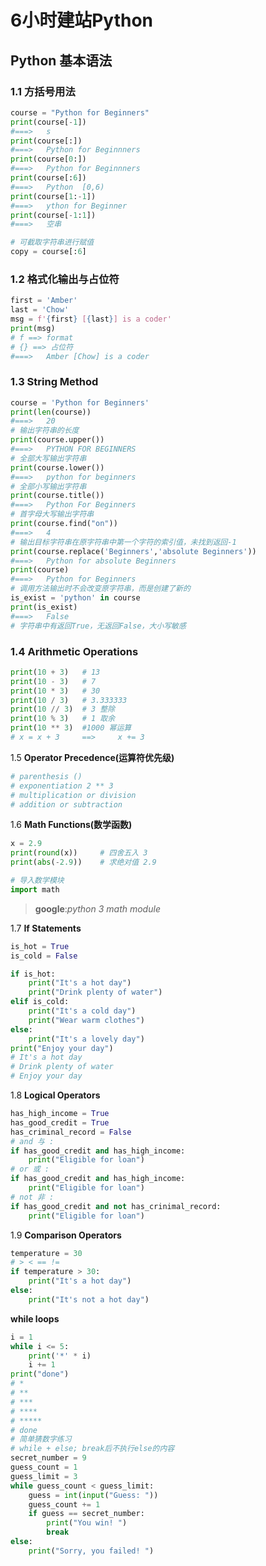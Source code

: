# 6小时建站Python

## Python 基本语法

### 1.1 方括号用法

~~~~python
course = "Python for Beginners"
print(course[-1])
#===>	s
print(course[:])
#===>	Python for Beginnners
print(course[0:])
#===>	Python for Beginnners
print(course[:6])
#===>	Python	[0,6)
print(course[1:-1])
#===>	ython for Beginner
print(course[-1:1])
#===>	空串

# 可截取字符串进行赋值
copy = course[:6]
~~~~

### 1.2 格式化输出与占位符

~~~~python
first = 'Amber'
last = 'Chow'
msg = f'{first} [{last}] is a coder'
print(msg)
# f ==> format
# {} ==> 占位符
#===>	Amber [Chow] is a coder
~~~~

### 1.3 String Method

~~~~python
course = 'Python for Beginners'
print(len(course))
#===>	20
# 输出字符串的长度
print(course.upper())
#===>	PYTHON FOR BEGINNERS
# 全部大写输出字符串
print(course.lower())
#===>	python for beginners
# 全部小写输出字符串
print(course.title())
#===>	Python For Beginners
# 首字母大写输出字符串
print(course.find("on"))
#===>	4
# 输出目标字符串在原字符串中第一个字符的索引值，未找到返回-1
print(course.replace('Beginners','absolute Beginners'))
#===>	Python for absolute Beginners
print(course)
#===>	Python for Beginners
# 调用方法输出时不会改变原字符串，而是创建了新的
is_exist = 'python' in course
print(is_exist)
#===>	False
# 字符串中有返回True，无返回False，大小写敏感
~~~~

### 1.4 Arithmetic Operations

~~~~python
print(10 + 3)	# 13
print(10 - 3)	# 7
print(10 * 3)	# 30
print(10 / 3)	# 3.333333
print(10 // 3)	# 3 整除
print(10 % 3)	# 1 取余
print(10 ** 3)	#1000 幂运算
# x = x + 3		==>		x += 3
~~~~

1.5 **Operator Precedence(运算符优先级)**

~~~~python
# parenthesis ()
# exponentiation 2 ** 3
# multiplication or division
# addition or subtraction
~~~~

1.6 **Math Functions(数学函数)**

~~~~python
x = 2.9
print(round(x))		# 四舍五入 3
print(abs(-2.9))	# 求绝对值 2.9
~~~~

~~~~python
# 导入数学模块
import math
~~~~

> **google**:*python 3 math module*

1.7 **If Statements**

~~~~python
is_hot = True
is_cold = False

if is_hot:
    print("It's a hot day")
    print("Drink plenty of water")
elif is_cold:
    print("It's a cold day")
    print("Wear warm clothes")
else:
    print("It's a lovely day")
print("Enjoy your day")
# It's a hot day
# Drink plenty of water
# Enjoy your day
~~~~

1.8 **Logical Operators**

~~~~python
has_high_income = True
has_good_credit = True
has_criminal_record = False
# and 与 :
if has_good_credit and has_high_income:
    print("Eligible for loan")
# or 或 :
if has_good_credit and has_high_income:
    print("Eligible for loan")
# not 非 :
if has_good_credit and not has_crinimal_record:
    print("Eligible for loan")
~~~~

1.9 **Comparison Operators**

~~~~python
temperature = 30
# > < == !=
if temperature > 30:
    print("It's a hot day")
else:
    print("It's not a hot day")
~~~~

**while loops**

~~~~python
i = 1
while i <= 5:
    print('*' * i)
    i += 1
print("done")
# *
# **
# ***
# ****
# *****
# done
# 简单猜数字练习
# while + else; break后不执行else的内容
secret_number = 9
guess_count = 1
guess_limit = 3
while guess_count < guess_limit:
    guess = int(input("Guess: "))
    guess_count += 1
    if guess == secret_number:
        print("You win! ")
        break
else:
    print("Sorry, you failed! ")
~~~~


